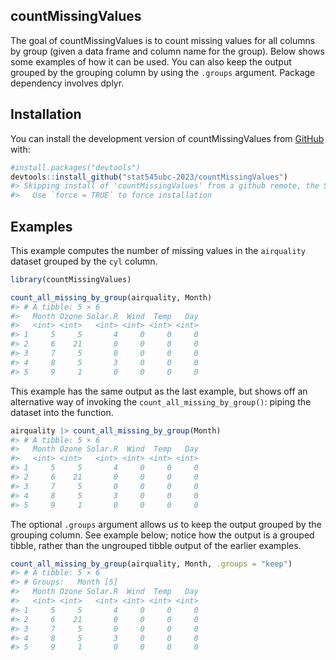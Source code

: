 
<!-- README.md is generated from README.Rmd. Please edit that file -->

## countMissingValues

<!-- badges: start -->
<!-- badges: end -->

The goal of countMissingValues is to count missing values for all
columns by group (given a data frame and column name for the group).
Below shows some examples of how it can be used. You can also keep the
output grouped by the grouping column by using the `.groups` argument.
Package dependency involves dplyr.

## Installation

You can install the development version of countMissingValues from
[GitHub](https://github.com/) with:

``` r
#install.packages("devtools")
devtools::install_github("stat545ubc-2023/countMissingValues")
#> Skipping install of 'countMissingValues' from a github remote, the SHA1 (3d42d21b) has not changed since last install.
#>   Use `force = TRUE` to force installation
```

## Examples

This example computes the number of missing values in the `airquality`
dataset grouped by the `cyl` column.

``` r
library(countMissingValues)

count_all_missing_by_group(airquality, Month)
#> # A tibble: 5 × 6
#>   Month Ozone Solar.R  Wind  Temp   Day
#>   <int> <int>   <int> <int> <int> <int>
#> 1     5     5       4     0     0     0
#> 2     6    21       0     0     0     0
#> 3     7     5       0     0     0     0
#> 4     8     5       3     0     0     0
#> 5     9     1       0     0     0     0
```

This example has the same output as the last example, but shows off an
alternative way of invoking the `count_all_missing_by_group()`: piping
the dataset into the function.

``` r
airquality |> count_all_missing_by_group(Month) 
#> # A tibble: 5 × 6
#>   Month Ozone Solar.R  Wind  Temp   Day
#>   <int> <int>   <int> <int> <int> <int>
#> 1     5     5       4     0     0     0
#> 2     6    21       0     0     0     0
#> 3     7     5       0     0     0     0
#> 4     8     5       3     0     0     0
#> 5     9     1       0     0     0     0
```

The optional `.groups` argument allows us to keep the output grouped by
the grouping column. See example below; notice how the output is a
grouped tibble, rather than the ungrouped tibble output of the earlier
examples.

``` r
count_all_missing_by_group(airquality, Month, .groups = "keep")
#> # A tibble: 5 × 6
#> # Groups:   Month [5]
#>   Month Ozone Solar.R  Wind  Temp   Day
#>   <int> <int>   <int> <int> <int> <int>
#> 1     5     5       4     0     0     0
#> 2     6    21       0     0     0     0
#> 3     7     5       0     0     0     0
#> 4     8     5       3     0     0     0
#> 5     9     1       0     0     0     0
```
